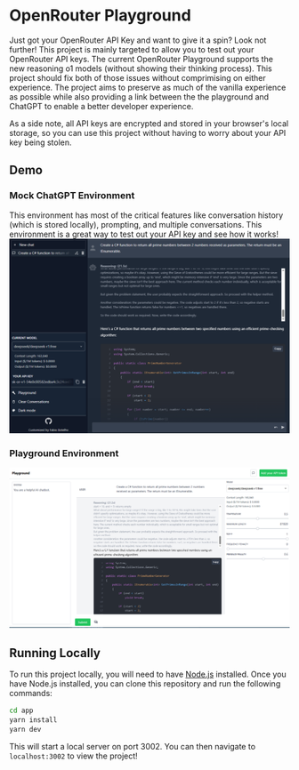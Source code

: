# OpenRouter Playground

Just got your OpenRouter API Key and want to give it a spin? Look not further! This project is mainly targeted to allow you to test out your OpenRouter API keys. The current OpenRouter Playground supports the new reasoning o1 models (without showing their thinking process). This project should fix both of those issues without comprimising on either experience. The project aims to preserve as much of the vanilla experience as possible while also providing a link between the the playground and ChatGPT to enable a better developer experience.

As a side note, all API keys are encrypted and stored in your browser's local storage, so you can use this project without having to worry about your API key being stolen.

## Demo

### Mock ChatGPT Environment
This environment has most of the critical features like conversation history (which is stored locally), prompting, and multiple conversations. This environment is a great way to test out your API key and see how it works!
![AppSample](app/images/app_sample.png)

### Playground Environment
![PlaygroundSample](app/images/app_playground_sample.png)

## Running Locally
To run this project locally, you will need to have [Node.js](https://nodejs.org/en/) installed. Once you have Node.js installed, you can clone this repository and run the following commands:

```bash
cd app
yarn install
yarn dev
```

This will start a local server on port 3002. You can then navigate to `localhost:3002` to view the project!

